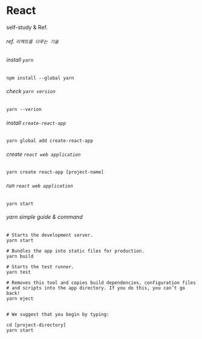 # React
  
self-study & Ref.  
  
###### ref. `리액트를 다루는 기술`  
  
###### install `yarn`
```
npm install --global yarn
```
  
###### check `yarn version`
```
yarn --verion
```
  
###### install `create-react-app`
```
yarn global add create-react-app
```
  
###### create `react web application`
```
yarn create react-app [project-name]
```
  
###### run `react web application`
```
yarn start
```
  
###### yarn simple guide & command
```
# Starts the development server.
yarn start
    
# Bundles the app into static files for production.
yarn build

# Starts the test runner.
yarn test

# Removes this tool and copies build dependencies, configuration files
# and scripts into the app directory. If you do this, you can’t go back!
yarn eject
   

# We suggest that you begin by typing:

cd [project-directory]
yarn start
```

